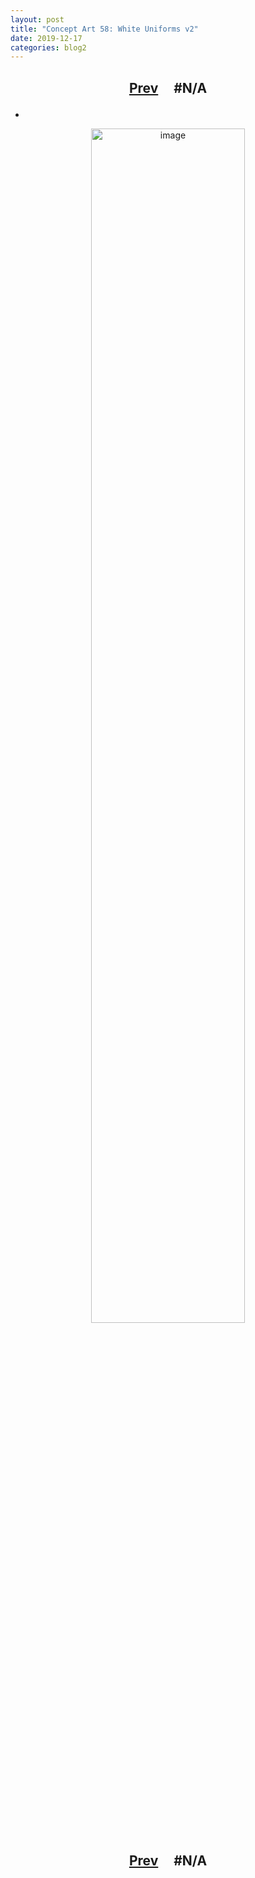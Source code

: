 ```yaml
---
layout: post
title: "Concept Art 58: White Uniforms v2"
date: 2019-12-17
categories: blog2
---
```


<h2>
  <p style="text-align:center;">
    <a href="/wingsofthechorus/archive/2019/12/13/conceptart57">Prev</a>
    &nbsp;&nbsp;&nbsp;
#N/A
  </p>
</h2>

-

<p style="text-align:center;">
  <img src="/wingsofthechorus/images/conceptart/ca58.png" width="70%" alt="image"/>
</p>

<h2>
  <p style="text-align:center;">
    <a href="/wingsofthechorus/archive/2019/12/13/conceptart57">Prev</a>
    &nbsp;&nbsp;&nbsp;
#N/A
  </p>
</h2>
